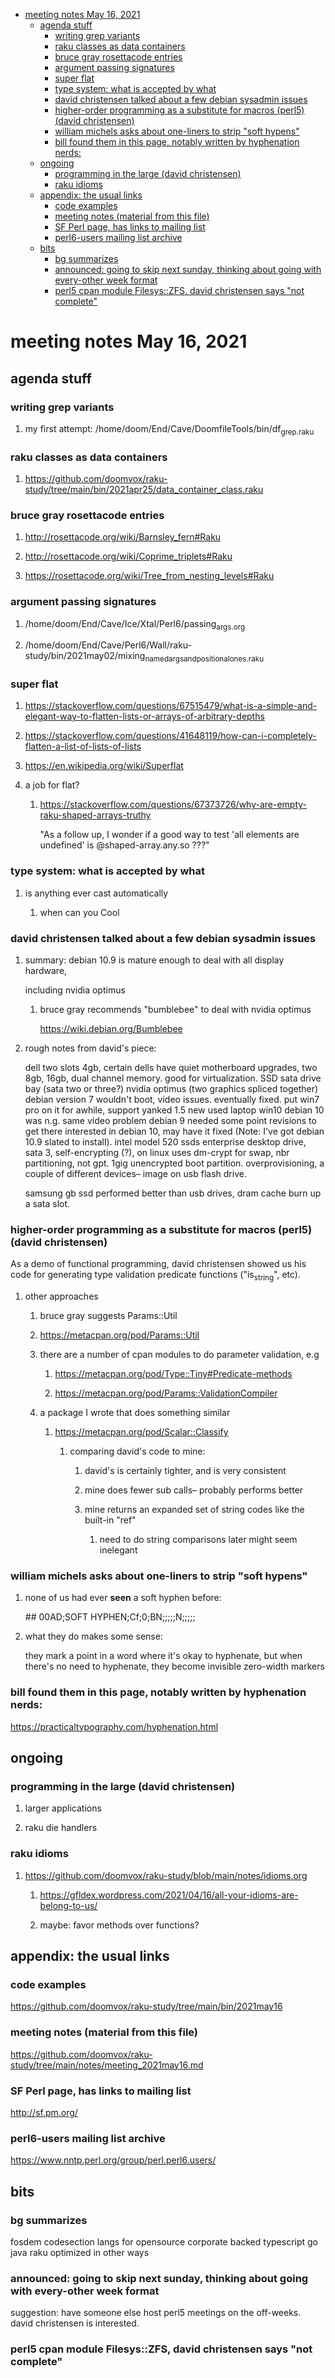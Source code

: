 - [meeting notes May 16, 2021](#orga8d2f3d)
  - [agenda stuff](#org8ed8627)
    - [writing grep variants](#orge52d398)
    - [raku classes as data containers](#orgdf17205)
    - [bruce gray rosettacode entries](#org6e2f990)
    - [argument passing signatures](#org125f476)
    - [super flat](#orgb7fac00)
    - [type system: what is accepted by what](#org6467006)
    - [david christensen talked about a few debian sysadmin issues](#org9c1f9da)
    - [higher-order programming as a substitute for macros (perl5)  (david christensen)](#org5518e24)
    - [william michels asks about one-liners to strip "soft hypens"](#org7ad45c5)
    - [bill found them in this page, notably written by hyphenation nerds:](#orgd03411f)
  - [ongoing](#org72d7dba)
    - [programming in the large (david christensen)](#org33b13b2)
    - [raku idioms](#org45a6a23)
  - [appendix: the usual links](#org5cf31b5)
    - [code examples](#org7dedb38)
    - [meeting notes (material from this file)](#org0cd2d9a)
    - [SF Perl page, has links to mailing list](#orgf79437c)
    - [perl6-users mailing list archive](#org51c81de)
  - [bits](#orgdf2ed12)
    - [bg summarizes](#org57ebeba)
    - [announced: going to skip next sunday, thinking about going with every-other week format](#orgcccc24b)
    - [perl5 cpan module  Filesys::ZFS, david christensen says "not complete"](#orgded5271)


<a id="orga8d2f3d"></a>

# meeting notes May 16, 2021


<a id="org8ed8627"></a>

## agenda stuff


<a id="orge52d398"></a>

### writing grep variants

1.  my first attempt: /home/doom/End/Cave/DoomfileTools/bin/df<sub>grep.raku</sub>


<a id="orgdf17205"></a>

### raku classes as data containers

1.  <https://github.com/doomvox/raku-study/tree/main/bin/2021apr25/data_container_class.raku>


<a id="org6e2f990"></a>

### bruce gray rosettacode entries

1.  <http://rosettacode.org/wiki/Barnsley_fern#Raku>

2.  <http://rosettacode.org/wiki/Coprime_triplets#Raku>

3.  <https://rosettacode.org/wiki/Tree_from_nesting_levels#Raku>


<a id="org125f476"></a>

### argument passing signatures

1.  /home/doom/End/Cave/Ice/Xtal/Perl6/passing<sub>args.org</sub>

2.  /home/doom/End/Cave/Perl6/Wall/raku-study/bin/2021may02/mixing<sub>named</sub><sub>args</sub><sub>and</sub><sub>positional</sub><sub>ones.raku</sub>


<a id="orgb7fac00"></a>

### super flat

1.  <https://stackoverflow.com/questions/67515479/what-is-a-simple-and-elegant-way-to-flatten-lists-or-arrays-of-arbitrary-depths>

2.  <https://stackoverflow.com/questions/41648119/how-can-i-completely-flatten-a-list-of-lists-of-lists>

3.  <https://en.wikipedia.org/wiki/Superflat>

4.  a job for flat?

    1.  <https://stackoverflow.com/questions/67373726/why-are-empty-raku-shaped-arrays-truthy>
    
        "As a follow up, I wonder if a good way to test 'all elements are undefined' is @shaped-array.any.so ???"


<a id="org6467006"></a>

### type system: what is accepted by what

1.  is anything ever cast automatically

    1.  when can you Cool


<a id="org9c1f9da"></a>

### david christensen talked about a few debian sysadmin issues

1.  summary: debian 10.9 is mature enough to deal with all display hardware,

    including nvidia optimus
    
    1.  bruce gray recommends "bumblebee" to deal with nvidia optimus
    
        <https://wiki.debian.org/Bumblebee>

2.  rough notes from david's piece:

    dell two slots 4gb, certain dells have quiet motherboard upgrades, two 8gb, 16gb, dual channel memory. good for virtualization. SSD sata drive bay (sata two or three?) nvidia optimus (two graphics spliced together) debian version 7 wouldn't boot, video issues. eventually fixed. put win7 pro on it for awhile, support yanked 1.5 new used laptop win10 debian 10 was n.g. same video problem debian 9 needed some point revisions to get there interested in debian 10, may have it fixed (Note: I've got debian 10.9 slated to install). intel model 520 ssds enterprise desktop drive, sata 3, self-encrypting (?), on linux uses dm-crypt for swap, nbr partitioning, not gpt. 1gig unencrypted boot partition. overprovisioning, a couple of different devices&#x2013; image on usb flash drive.
    
    samsung gb ssd performed better than usb drives, dram cache burn up a sata slot.


<a id="org5518e24"></a>

### higher-order programming as a substitute for macros (perl5)  (david christensen)

As a demo of functional programming, david christensen showed us his code for generating type validation predicate functions ("is<sub>string</sub>", etc).

1.  other approaches

    1.  bruce gray suggests Params::Util
    
    2.  <https://metacpan.org/pod/Params::Util>
    
    3.  there are a number of cpan modules to do parameter validation, e.g
    
        1.  <https://metacpan.org/pod/Type::Tiny#Predicate-methods>
        
        2.  <https://metacpan.org/pod/Params::ValidationCompiler>
    
    4.  a package I wrote that does something similar
    
        1.  <https://metacpan.org/pod/Scalar::Classify>
        
            1.  comparing david's code to mine:
            
                1.  david's is certainly tighter, and is very consistent
                
                2.  mine does fewer sub calls&#x2013; probably performs better
                
                3.  mine returns an expanded set of string codes like the built-in "ref"
                
                    1.  need to do string comparisons later might seem inelegant


<a id="org7ad45c5"></a>

### william michels asks about one-liners to strip "soft hypens"

1.  none of us had ever **seen** a soft hyphen before:

    \## 00AD;SOFT HYPHEN;Cf;0;BN;;;;;N;;;;;

2.  what they do makes some sense:

    they mark a point in a word where it's okay to hyphenate, but when there's no need to hyphenate, they become invisible zero-width markers


<a id="orgd03411f"></a>

### bill found them in this page, notably written by hyphenation nerds:

<https://practicaltypography.com/hyphenation.html>


<a id="org72d7dba"></a>

## ongoing


<a id="org33b13b2"></a>

### programming in the large (david christensen)

1.  larger applications

2.  raku die handlers


<a id="org45a6a23"></a>

### raku idioms

1.  <https://github.com/doomvox/raku-study/blob/main/notes/idioms.org>

    1.  <https://gfldex.wordpress.com/2021/04/16/all-your-idioms-are-belong-to-us/>
    
    2.  maybe: favor methods over functions?


<a id="org5cf31b5"></a>

## appendix: the usual links


<a id="org7dedb38"></a>

### code examples

<https://github.com/doomvox/raku-study/tree/main/bin/2021may16>


<a id="org0cd2d9a"></a>

### meeting notes (material from this file)

<https://github.com/doomvox/raku-study/tree/main/notes/meeting_2021may16.md>


<a id="orgf79437c"></a>

### SF Perl page, has links to mailing list

<http://sf.pm.org/>


<a id="org51c81de"></a>

### perl6-users mailing list archive

<https://www.nntp.perl.org/group/perl.perl6.users/>


<a id="orgdf2ed12"></a>

## bits


<a id="org57ebeba"></a>

### bg summarizes

fosdem codesection langs for opensource corporate backed typescript go java raku optimized in other ways


<a id="orgcccc24b"></a>

### announced: going to skip next sunday, thinking about going with every-other week format

suggestion: have someone else host perl5 meetings on the off-weeks. david christensen is interested.


<a id="orgded5271"></a>

### perl5 cpan module  Filesys::ZFS, david christensen says "not complete"
